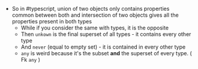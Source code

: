 - So in #typescript, union of two objects only contains properties common between both and intersection of two objects gives all the properties present in both types
	- While if you consider the same with types, it is the opposite
	- Then `unkown` is the final superset of all types - it contains every other type
	- And `never` (equal to empty set) - it is contained in every other type
	- `any` is weird because it's the subset **and** the superset of every type. ( Fk `any` )